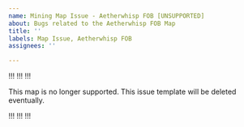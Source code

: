 ```yaml
---
name: Mining Map Issue - Aetherwhisp FOB [UNSUPPORTED]
about: Bugs related to the Aetherwhisp FOB Map
title: ''
labels: Map Issue, Aetherwhisp FOB
assignees: ''

---
```


!!! !!! !!!

This map is no longer supported. This issue template will be deleted eventually.

!!! !!! !!!
